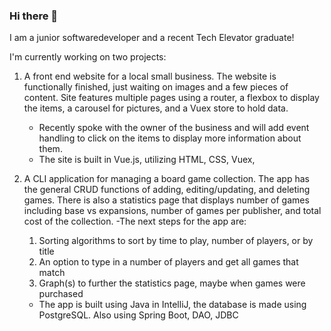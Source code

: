 ### Hi there 👋

<!--
**MattKowals/MattKowals** is a ✨ _special_ ✨ repository because its `README.md` (this file) appears on your GitHub profile.

Here are some ideas to get you started:

- 🔭 I’m currently working on ...
- 🌱 I’m currently learning ...
- 👯 I’m looking to collaborate on ...
- 🤔 I’m looking for help with ...
- 💬 Ask me about ...
- 📫 How to reach me: ...
- 😄 Pronouns: ...
- ⚡ Fun fact: ...
-->
I am a junior softwaredeveloper and a recent Tech Elevator graduate!

I'm currently working on two projects:

1. A front end website for a local small business. The website is functionally finished, just waiting on images and a few pieces of content. Site features multiple pages using a router, a flexbox to display the items, a carousel for pictures, and a Vuex store to hold data.
   - Recently spoke with the owner of the business and will add event handling to click on the items to display more information about them.
   - The site is built in Vue.js, utilizing HTML, CSS, Vuex, 

  
3. A CLI application for managing a board game collection. The app has the general CRUD functions of adding, editing/updating, and deleting games. There is also a statistics page that displays number of games including base vs expansions, number of games per publisher, and total cost of the collection.
   -The next steps for the app are:
     1. Sorting algorithms to sort by time to play, number of players, or by title
     2. An option to type in a number of players and get all games that match
     3. Graph(s) to further the statistics page, maybe when games were purchased
   - The app is built using Java in IntelliJ, the database is made using PostgreSQL. Also using Spring Boot, DAO, JDBC
